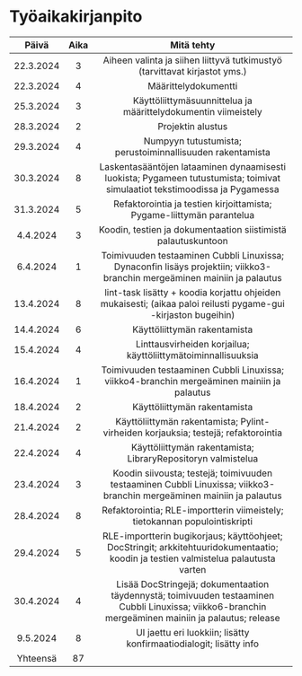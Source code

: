 # Työaikakirjanpito

| Päivä | Aika | Mitä tehty |
| :---: | :--: | :--------: |
| 22.3.2024 | 3    | Aiheen valinta ja siihen liittyvä tutkimustyö (tarvittavat kirjastot yms.) |
| 22.3.2024 | 4 | Määrittelydokumentti |
| 25.3.2024 | 3 | Käyttöliittymäsuunnittelua ja määrittelydokumentin viimeistely |
| 28.3.2024 | 2 | Projektin alustus |
| 29.3.2024 | 4 | Numpyyn tutustumista; perustoiminnallisuuden rakentamista |
| 30.3.2024 | 8 | Laskentasääntöjen lataaminen dynaamisesti luokista; Pygameen tutustumista; toimivat simulaatiot tekstimoodissa ja Pygamessa |
| 31.3.2024 | 5 | Refaktorointia ja testien kirjoittamista; Pygame-liittymän parantelua |
| 4.4.2024 | 3 | Koodin, testien ja dokumentaation siistimistä palautuskuntoon |
| 6.4.2024 | 1 | Toimivuuden testaaminen Cubbli Linuxissa; Dynaconfin lisäys projektiin; viikko3-branchin mergeäminen mainiin ja palautus |
| 13.4.2024 | 8 | lint-task lisätty + koodia korjattu ohjeiden mukaisesti; (aikaa paloi reilusti pygame-gui -kirjaston bugeihin) |
| 14.4.2024 | 6 | Käyttöliittymän rakentamista |
| 15.4.2024 | 4 | Linttausvirheiden korjailua; käyttöliittymätoiminnallisuuksia |
| 16.4.2024 | 1 | Toimivuuden testaaminen Cubbli Linuxissa; viikko4-branchin mergeäminen mainiin ja palautus |
| 18.4.2024 | 2 | Käyttöliittymän rakentamista |
| 21.4.2024 | 2 | Käyttöliittymän rakentamista; Pylint-virheiden korjauksia; testejä; refaktorointia |
| 22.4.2024 | 4 | Käyttöliittymän rakentamista; LibraryRepositoryn valmistelua |
| 23.4.2024 | 3 | Koodin siivousta; testejä; toimivuuden testaaminen Cubbli Linuxissa; viikko3-branchin mergeäminen mainiin ja palautus |
| 28.4.2024 | 8 | Refaktorointia; RLE-importterin viimeistely; tietokannan populointiskripti |
| 29.4.2024 | 5 | RLE-importterin bugikorjaus; käyttöohjeet; DocStringit; arkkitehtuuridokumentaatio; koodin ja testien valmistelua palautusta varten |
| 30.4.2024 | 4 | Lisää DocStringejä; dokumentaation täydennystä; toimivuuden testaaminen Cubbli Linuxissa; viikko6-branchin mergeäminen mainiin ja palautus; release |
| 9.5.2024 | 8 | UI jaettu eri luokkiin; lisätty konfirmaatiodialogit; lisätty info |
| Yhteensä | 87 | |
